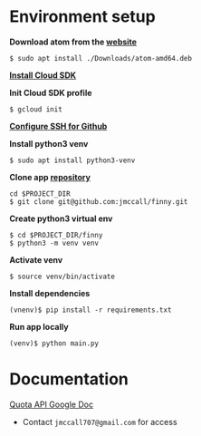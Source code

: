 # Environment setup

**Download atom from the [website](https://atom.io)**

`$ sudo apt install ./Downloads/atom-amd64.deb`

**[Install Cloud SDK](https://cloud.google.com/sdk/docs/downloads-apt-get)**

**Init Cloud SDK profile**

`$ gcloud init`

**[Configure SSH for Github](https://help.github.com/en/enterprise/2.17/user/github/authenticating-to-github/generating-a-new-ssh-key-and-adding-it-to-the-ssh-agent)**

**Install python3 venv**

`$ sudo apt install python3-venv`

**Clone app [repository](https://github.com/jmccall/finny)**
```
cd $PROJECT_DIR
$ git clone git@github.com:jmccall/finny.git
```

**Create python3 virtual env**
```
$ cd $PROJECT_DIR/finny
$ python3 -m venv venv
```

**Activate venv**

`$ source venv/bin/activate`

**Install dependencies**

`(vnenv)$ pip install -r requirements.txt`

**Run app locally**

`(venv)$ python main.py`

# Documentation

[Quota API Google Doc](https://docs.google.com/document/d/1IlJgXWBHKrOYyDIayTwMn5FuKJ-GmBmTbT9VWNu2IS8/edit#heading=h.yoy3dee73fiw)

*   Contact `jmccall707@gmail.com` for access
